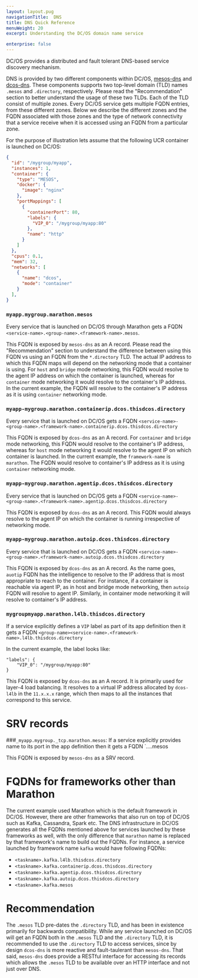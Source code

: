 ```yaml
---
layout: layout.pug
navigationTitle:  DNS
title: DNS Quick Reference
menuWeight: 20
excerpt: Understanding the DC/OS domain name service 

enterprise: false
---
```


<!-- The source repo for this topic is https://github.com/dcos/dcos-docs-site -->

DC/OS provides a distributed and fault tolerant DNS-based service discovery mechanism.

DNS is provided by two different components within DC/OS, [mesos-dns](/pages/1.11/networking/DNS/mesos-dns) and [dcos-dns](/pages/1.11/networking/DNS/dcos-dns). These components supports two top-level domain (TLD) names `.mesos` and `.directory`, respectively. Please read the "Recommendation" section to better understand the usage of these two TLDs. Each of the TLD consist of multiple zones. Every DC/OS service gets multiple FQDN entries, from these different zones. Below we describe the different zones and the FQDN associated with those zones and the type of network connectivity that a service receive when it is accessed using an FQDN from a particular zone.

For the purpose of illustration lets assume that the following UCR container is launched on DC/OS:
```json
{
  "id": "/mygroup/myapp",
  "instances": 1,
  "container": {
    "type": "MESOS",
    "docker": {
      "image": "nginx"
    },
    "portMappings": [
      {
        "containerPort": 80,
        "labels": {
          "VIP_0": "/mygroup/myapp:80"
        },
        "name": "http"
      }
    ]
  },
  "cpus": 0.1,
  "mem": 32,
  "networks": [
    {
      "name": "dcos",
      "mode": "container"
    }
  ],
}
```

### `myapp.mygroup.marathon.mesos`
Every service that is launched on DC/OS through Marathon gets a FQDN `<service-name>.<group-name>.<framework-name>.mesos`.

This FQDN is exposed by `mesos-dns` as an A record. Please read the "Recommendation" section to understand the difference between using this FQDN vs using an FQDN from the `*.directory` TLD. The actual IP address to which this FQDN maps will depend on the networking mode that a container is using. For `host` and `bridge` mode networking, this FQDN would resolve to the agent IP address on which the container is launched, whereas for `container` mode networking it would resolve to the container's IP address. In the current example, the FQDN will resolve to the container's IP address as it is using `container` networking mode.

### `myapp-mygroup.marathon.containerip.dcos.thisdcos.directory`
Every service that is launched on DC/OS gets a FQDN `<service-name>-<group-name>.<framework-name>.containerip.dcos.thisdcos.directory`

This FQDN is exposed by `dcos-dns` as an A record. For `container` and `bridge` mode networking, this FQDN would resolve to the container's IP address, whereas for `host` mode networking it would resolve to the agent IP on which container is launched. In the current example, the `framework-name` is `marathon`. The FQDN would resolve to container's IP address as it is using `container` networking mode.

### `myapp-mygroup.marathon.agentip.dcos.thisdcos.directory`
Every service that is launched on DC/OS gets a FQDN `<service-name>-<group-name>.<framework-name>.agentip.dcos.thisdcos.directory`

This FQDN is exposed by `dcos-dns` as an A record. This FQDN would always resolve to the agent IP on which the container is running irrespective of networking mode.

### `myapp-mygroup.marathon.autoip.dcos.thisdcos.directory`
Every service that is launched on DC/OS gets a FQDN `<service-name>-<group-name>.<framework-name>.autoip.dcos.thisdcos.directory`

This FQDN is exposed by `dcos-dns` as an A record. As the name goes, `auotip` FQDN has the intelligence to resolve to the IP address that is most appropriate to reach to the container. For instance, if a container is reachable via agent IP, as in host and bridge mode networking, then `autoip` FQDN will resolve to agent IP. Similarly, in container mode networking it will resolve to container's IP address.

### `mygroupmyapp.marathon.l4lb.thisdcos.directory`
If a service explicitly defines a `VIP` label as part of its app definition then it gets a FQDN `<group-name><service-name>.<framework-name>.l4lb.thisdcos.directory`

In the current example, the label looks like:
```
"labels": {
    "VIP_0": "/mygroup/myapp:80"
}
```

This FQDN is exposed by `dcos-dns` as an A record. It is primarily used for layer-4 load balancing. It resolves to a virtual IP address allocated by `dcos-l4lb` in the `11.x.x.x` range, which then maps to all the instances that correspond to this service.

# SRV records

###`_myapp.mygroup._tcp.marathon.mesos`:
If a service explicitly provides name to its port in the app definition then it gets a FQDN `_<service-name>.<group-name>._<protocol>.<framework-name>.mesos

This FQDN is exposed by `mesos-dns` as a SRV record.

# FQDNs for frameworks other than Marathon
The current example used Marathon which is the default framework in DC/OS. However, there are other frameworks that also run on top of DC/OS such as Kafka, Cassandra, Spark etc. The DNS infrastructure in DC/OS generates all the FQDNs mentioned above for services launched by these frameworks as well, with the only difference that `marathon` name is replaced by that framework's name to build out the FQDNs. For instance, a service launched by framework name `kafka` would have following FQDNs:  
* `<taskname>.kafka.l4lb.thisdcos.directory`
* `<taskname>.kafka.containerip.dcos.thisdcos.directory`
* `<taskname>.kafka.agentip.dcos.thisdcos.directory`
* `<taskname>.kafka.autoip.dcos.thisdcos.directory`
* `<taskname>.kafka.mesos`

# Recommendation
The `.mesos` TLD pre-dates the `.directory` TLD, and has been in existence primarily for backwards compatibility. While any service launched on DC/OS will get an FQDN both in the `.mesos` TLD and the `.directory` TLD,  it is recommended to use the `.directory` TLD to access services, since by design `dcos-dns` is more reactive and fault-taulerant than `mesos-dns`. That said, `mesos-dns` does provide a RESTful interface for accessing its records which allows the `.mesos` TLD to be available over an HTTP interface and not just over DNS.  
